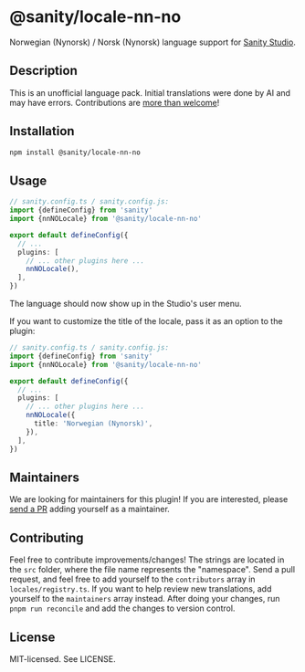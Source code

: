 # @sanity/locale-nn-no

Norwegian (Nynorsk) / Norsk (Nynorsk) language support for [Sanity Studio](https://www.sanity.io/).

## Description

This is an unofficial language pack. Initial translations were done by AI and may have errors. Contributions are [more than welcome](#contributing)!

## Installation

```sh
npm install @sanity/locale-nn-no
```

## Usage

```ts
// sanity.config.ts / sanity.config.js:
import {defineConfig} from 'sanity'
import {nnNOLocale} from '@sanity/locale-nn-no'

export default defineConfig({
  // ...
  plugins: [
    // ... other plugins here ...
    nnNOLocale(),
  ],
})
```

The language should now show up in the Studio's user menu.

If you want to customize the title of the locale, pass it as an option to the plugin:

```ts
// sanity.config.ts / sanity.config.js:
import {defineConfig} from 'sanity'
import {nnNOLocale} from '@sanity/locale-nn-no'

export default defineConfig({
  // ...
  plugins: [
    // ... other plugins here ...
    nnNOLocale({
      title: 'Norwegian (Nynorsk)',
    }),
  ],
})
```

## Maintainers

We are looking for maintainers for this plugin!
If you are interested, please [send a PR](/CONTRIBUTING.md#maintaining-a-locale) adding yourself as a maintainer.

## Contributing

Feel free to contribute improvements/changes! The strings are located in the `src` folder, where the file name represents the "namespace". Send a pull request, and feel free to add yourself to the `contributors` array in `locales/registry.ts`. If you want to help review new translations, add yourself to the `maintainers` array instead. After doing your changes, run `pnpm run reconcile` and add the changes to version control.

## License

MIT-licensed. See LICENSE.
